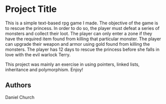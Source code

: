 # Project Title

This is a simple text-based rpg game I made. The objective of the game is to rescue the princess. In order to do so, the player must defeat a series of monsters and collect their loot. The player can only enter a zone if they have the required item found from killing that particular monster. The player can upgrade their weapon and armor using gold found from killing the monsters. The player has 12 days to rescue the princess before she falls in love with the evil warlock Terry. 

This project was mainly an exercise in using pointers, linked lists, inheritance and polymorphism. Enjoy! 
 
## Authors

Daniel Church

